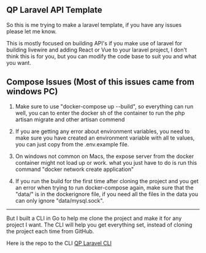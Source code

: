 ## QP Laravel API Template

<p>So this is me trying to make a laravel template, if you have any issues please let me know.</p>

<p>This is mostly focused on building API's if you make use of laravel for building livewire and adding React or Vue to your laravel project, I don't think this is for you, but you can modify the code base to suit you and what you want.</p>

## Compose Issues (Most of this issues came from windows PC)

1. Make sure to use "docker-compose up --build", so everything can run well, you can to enter the docker sh of the container to run the php artisan migrate and other artisan commend

2. If you are getting any error about environment variables, you need to make sure you have created an environment variable with all te values, you can just copy from the .env.example file.

3. On windows not common on Macs, the expose server from the docker container might not load up or work. what you just have to do is run this command "docker network create application"

4. If you run the build for the first time after cloning the project and you get an error when trying to run docker-compose again, make sure that the "data/" is in the dockerignore file, if you need all the files in the data you can only ignore "data/mysql.sock".

<hr>

<p>But I built a CLI in Go to help me clone the project and make it for 
any project I want. The CLI will help you get everything set, instead of cloning the project each time from GitHub.</p>

<p> Here is the repo to the CLI <a href='https://github.com/sudo-which-qp/qp_laravel_cli.git'>QP Laravel CLI</a></p>
